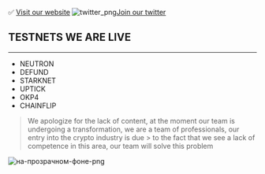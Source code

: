 ✅   [Visit our website](http://digitaldecision.tech) 
![twitter_png](https://user-images.githubusercontent.com/58205039/202899901-8ed6cf94-dc33-40b8-ab89-69cdcbd001fd.jpg)[Join our twitter](https://twitter.com/DigitDecision) 


## TESTNETS WE ARE LIVE 
_____
+ NEUTRON
+ DEFUND
+ STARKNET
+ UPTICK
+ OKP4
+ CHAINFLIP

> We apologize for the lack of content, at the moment our team is undergoing a transformation, we are a team of professionals, our entry into the crypto industry is due  > to the fact that we see a lack of competence in this area, our team will solve this problem

![на-прозрачном-фоне-png](https://user-images.githubusercontent.com/58205039/202681393-fac32475-507b-49b2-b354-6b1e9cb0e774.png)
